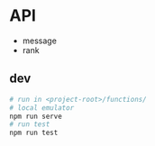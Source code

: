 # API
- message
- rank

## dev
```sh
# run in <project-root>/functions/
# local emulator
npm run serve
# run test
npm run test
```
